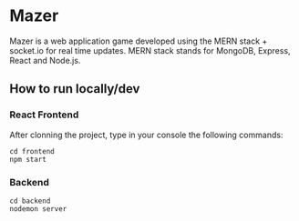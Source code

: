 # Mazer

Mazer is a web application game developed using the MERN stack + socket.io for real time updates. MERN stack stands for MongoDB, Express, React and Node.js.

## How to run locally/dev

###  React Frontend

After clonning the project, type in your console the following commands:

```
cd frontend
npm start
```

### Backend

```
cd backend
nodemon server
```